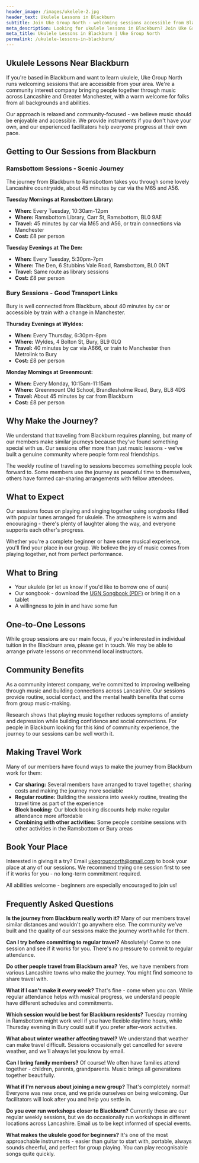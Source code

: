 ```yaml
---
header_image: /images/ukelele-2.jpg
header_text: Ukulele Lessons in Blackburn
subtitle: Join Uke Group North - welcoming sessions accessible from Blackburn
meta_description: Looking for ukulele lessons in Blackburn? Join Uke Group North's friendly sessions in nearby Ramsbottom and Bury. Easy travel, all ages welcome, instruments provided.
meta_title: Ukulele Lessons in Blackburn | Uke Group North
permalink: /ukulele-lessons-in-blackburn/
---
```


## Ukulele Lessons Near Blackburn

If you're based in Blackburn and want to learn ukulele, Uke Group North runs welcoming sessions that are accessible from your area. We're a community interest company bringing people together through music across Lancashire and Greater Manchester, with a warm welcome for folks from all backgrounds and abilities.

Our approach is relaxed and community-focused - we believe music should be enjoyable and accessible. We provide instruments if you don't have your own, and our experienced facilitators help everyone progress at their own pace.

## Getting to Our Sessions from Blackburn

### Ramsbottom Sessions - Scenic Journey

The journey from Blackburn to Ramsbottom takes you through some lovely Lancashire countryside, about 45 minutes by car via the M65 and A56.

**Tuesday Mornings at Ramsbottom Library:**
- **When:** Every Tuesday, 10:30am-12pm
- **Where:** Ramsbottom Library, Carr St, Ramsbottom, BL0 9AE
- **Travel:** 45 minutes by car via M65 and A56, or train connections via Manchester
- **Cost:** £8 per person

**Tuesday Evenings at The Den:**
- **When:** Every Tuesday, 5:30pm-7pm
- **Where:** The Den, 6 Stubbins Vale Road, Ramsbottom, BL0 0NT
- **Travel:** Same route as library sessions
- **Cost:** £8 per person

### Bury Sessions - Good Transport Links

Bury is well connected from Blackburn, about 40 minutes by car or accessible by train with a change in Manchester.

**Thursday Evenings at Wyldes:**
- **When:** Every Thursday, 6:30pm-8pm
- **Where:** Wyldes, 4 Bolton St, Bury, BL9 0LQ
- **Travel:** 40 minutes by car via A666, or train to Manchester then Metrolink to Bury
- **Cost:** £8 per person

**Monday Mornings at Greenmount:**
- **When:** Every Monday, 10:15am-11:15am
- **Where:** Greenmount Old School, Brandlesholme Road, Bury, BL8 4DS
- **Travel:** About 45 minutes by car from Blackburn
- **Cost:** £8 per person

## Why Make the Journey?

We understand that traveling from Blackburn requires planning, but many of our members make similar journeys because they've found something special with us. Our sessions offer more than just music lessons - we've built a genuine community where people form real friendships.

The weekly routine of traveling to sessions becomes something people look forward to. Some members use the journey as peaceful time to themselves, others have formed car-sharing arrangements with fellow attendees.

## What to Expect

Our sessions focus on playing and singing together using songbooks filled with popular tunes arranged for ukulele. The atmosphere is warm and encouraging - there's plenty of laughter along the way, and everyone supports each other's progress.

Whether you're a complete beginner or have some musical experience, you'll find your place in our group. We believe the joy of music comes from playing together, not from perfect performance.

## What to Bring

- Your ukulele (or let us know if you'd like to borrow one of ours)
- Our songbook - download the [UGN Songbook (PDF)](/assets/UGN_Songbook_1.1.pdf) or bring it on a tablet
- A willingness to join in and have some fun

## One-to-One Lessons

While group sessions are our main focus, if you're interested in individual tuition in the Blackburn area, please get in touch. We may be able to arrange private lessons or recommend local instructors.

## Community Benefits

As a community interest company, we're committed to improving wellbeing through music and building connections across Lancashire. Our sessions provide routine, social contact, and the mental health benefits that come from group music-making.

Research shows that playing music together reduces symptoms of anxiety and depression while building confidence and social connections. For people in Blackburn looking for this kind of community experience, the journey to our sessions can be well worth it.

## Making Travel Work

Many of our members have found ways to make the journey from Blackburn work for them:

- **Car sharing:** Several members have arranged to travel together, sharing costs and making the journey more sociable
- **Regular routine:** Building the sessions into weekly routine, treating the travel time as part of the experience
- **Block booking:** Our block booking discounts help make regular attendance more affordable
- **Combining with other activities:** Some people combine sessions with other activities in the Ramsbottom or Bury areas

## Book Your Place

Interested in giving it a try? Email [ukegroupnorth@gmail.com](mailto:ukegroupnorth@gmail.com) to book your place at any of our sessions. We recommend trying one session first to see if it works for you - no long-term commitment required.

All abilities welcome - beginners are especially encouraged to join us!

## Frequently Asked Questions

**Is the journey from Blackburn really worth it?**
Many of our members travel similar distances and wouldn't go anywhere else. The community we've built and the quality of our sessions make the journey worthwhile for them.

**Can I try before committing to regular travel?**
Absolutely! Come to one session and see if it works for you. There's no pressure to commit to regular attendance.

**Do other people travel from Blackburn area?**
Yes, we have members from various Lancashire towns who make the journey. You might find someone to share travel with.

**What if I can't make it every week?**
That's fine - come when you can. While regular attendance helps with musical progress, we understand people have different schedules and commitments.

**Which session would be best for Blackburn residents?**
Tuesday morning in Ramsbottom might work well if you have flexible daytime hours, while Thursday evening in Bury could suit if you prefer after-work activities.

**What about winter weather affecting travel?**
We understand that weather can make travel difficult. Sessions occasionally get cancelled for severe weather, and we'll always let you know by email.

**Can I bring family members?**
Of course! We often have families attend together - children, parents, grandparents. Music brings all generations together beautifully.

**What if I'm nervous about joining a new group?**
That's completely normal! Everyone was new once, and we pride ourselves on being welcoming. Our facilitators will look after you and help you settle in.

**Do you ever run workshops closer to Blackburn?**
Currently these are our regular weekly sessions, but we do occasionally run workshops in different locations across Lancashire. Email us to be kept informed of special events.

**What makes the ukulele good for beginners?**
It's one of the most approachable instruments - easier than guitar to start with, portable, always sounds cheerful, and perfect for group playing. You can play recognisable songs quite quickly.